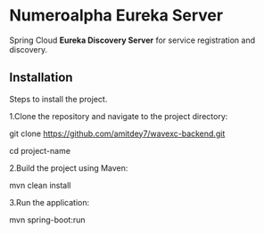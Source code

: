 # Numeroalpha Eureka Server

Spring Cloud **Eureka Discovery Server** for service registration and discovery.

## Installation

Steps to install the project.

1.Clone the repository and navigate to the project directory:

git clone https://github.com/amitdey7/wavexc-backend.git

cd project-name

2.Build the project using Maven:

mvn clean install

3.Run the application:

mvn spring-boot:run
